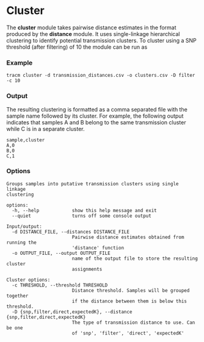 # Cluster

The **cluster** module takes pairwise distance estimates in the format produced by the **distance** module. It uses single-linkage hierarchical clustering to identify potential transmission clusters. To cluster using a SNP threshold (after filtering) of 10 the module can be run as

### Example

```
tracm cluster -d transmission_distances.csv -o clusters.csv -D filter -c 10
```

### Output

The resulting clustering is formatted as a comma separated file with the sample name followed by its cluster. For example, the following output indicates that samples A and B belong to the same transmission cluster while C is in a separate cluster.

```
sample,cluster
A,0
B,0
C,1
```

### Options

```
Groups samples into putative transmission clusters using single linkage
clustering

options:
  -h, --help            show this help message and exit
  --quiet               turns off some console output

Input/output:
  -d DISTANCE_FILE, --distances DISTANCE_FILE
                        Pairwise distance estimates obtained from running the
                        'distance' function
  -o OUTPUT_FILE, --output OUTPUT_FILE
                        name of the output file to store the resulting cluster
                        assignments

Cluster options:
  -c THRESHOLD, --threshold THRESHOLD
                        Distance threshold. Samples will be grouped together
                        if the distance between them is below this threshold.
  -D {snp,filter,direct,expectedK}, --distance {snp,filter,direct,expectedK}
                        The type of transmission distance to use. Can be one
                        of 'snp', 'filter', 'direct', 'expectedK'
```

